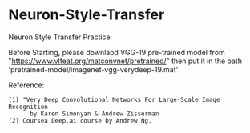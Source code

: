 # Neuron-Style-Transfer
Neuron Style Transfer Practice

Before Starting, please downlaod VGG-19 pre-trained model from "https://www.vlfeat.org/matconvnet/pretrained/"
then put it in the path 'pretrained-model/imagenet-vgg-verydeep-19.mat'

Reference:

    (1) "Very Deep Convolutional Networks For Large-Scale Image Recognition 
          by Karen Simonyan & Andrew Zisserman
    (2) Coursea Deep.ai course by Andrew Ng.
